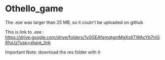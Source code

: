 # Othello_game

The .exe was larger than 25 MB, so it couln't be uploaded on github

This is link to .exe : https://drive.google.com/drive/folders/1v0GEAfqmqtgmMgXs6TWAcYb7nIG8fuUz?usp=share_link

Important Note: download the res folder with it
